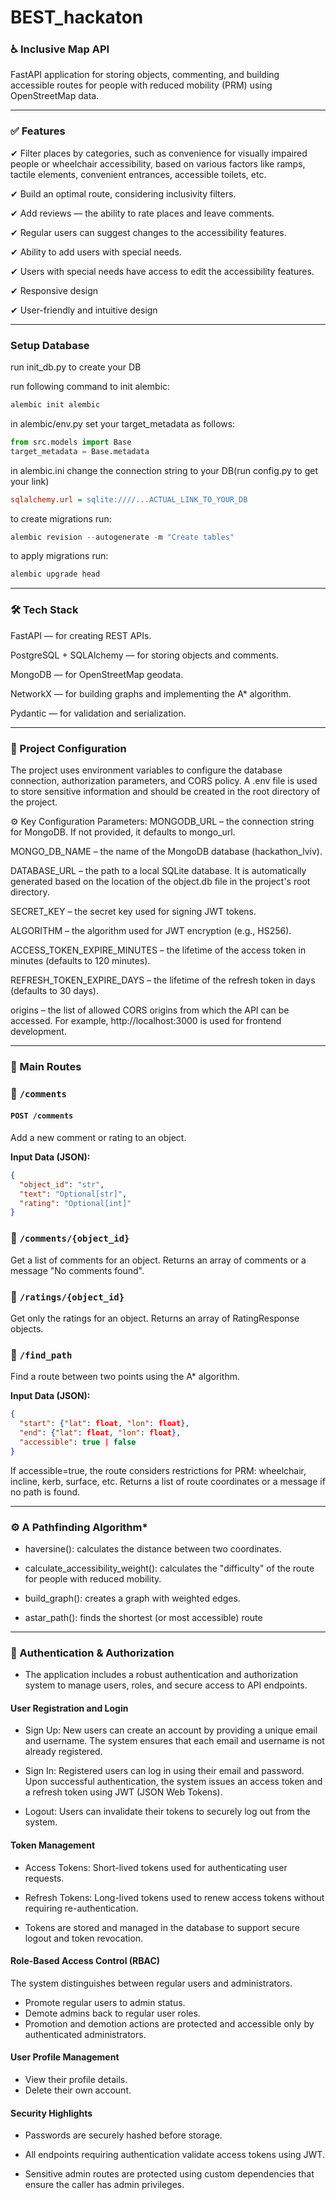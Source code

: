 # BEST_hackaton

### ♿ Inclusive Map API

FastAPI application for storing objects, commenting, and building accessible routes for people with reduced mobility (PRM) using OpenStreetMap data.

 ---

### ✅ Features
✔ Filter places by categories, such as convenience for visually impaired people or wheelchair accessibility, based on various factors like ramps, tactile elements, convenient entrances, accessible toilets, etc.

✔ Build an optimal route, considering inclusivity filters.

✔ Add reviews — the ability to rate places and leave comments.

✔ Regular users can suggest changes to the accessibility features.

✔ Ability to add users with special needs.

✔ Users with special needs have access to edit the accessibility features.

✔ Responsive design

✔ User-friendly and intuitive design


---
### Setup Database

run init_db.py to create your DB

run following command to init alembic:

```python
alembic init alembic
```

in alembic/env.py set your target_metadata as follows:
```python
from src.models import Base
target_metadata = Base.metadata
```

in alembic.ini change the connection string to your DB(run config.py to get your link)
```ini
sqlalchemy.url = sqlite:////...ACTUAL_LINK_TO_YOUR_DB
```

to create migrations run:
```python
alembic revision --autogenerate -m "Create tables"
```

to apply migrations run:
```python
alembic upgrade head
```

---

### 🛠 Tech Stack
FastAPI — for creating REST APIs.

PostgreSQL + SQLAlchemy — for storing objects and comments.

MongoDB — for OpenStreetMap geodata.

NetworkX — for building graphs and implementing the A* algorithm.

Pydantic — for validation and serialization.

---

### 🔧 Project Configuration
The project uses environment variables to configure the database connection, authorization parameters, and CORS policy. A .env file is used to store sensitive information and should be created in the root directory of the project.

⚙️ Key Configuration Parameters:
MONGODB_URL – the connection string for MongoDB. If not provided, it defaults to mongo_url.

MONGO_DB_NAME – the name of the MongoDB database (hackathon_lviv).

DATABASE_URL – the path to a local SQLite database. It is automatically generated based on the location of the object.db file in the project's root directory.

SECRET_KEY – the secret key used for signing JWT tokens.

ALGORITHM – the algorithm used for JWT encryption (e.g., HS256).

ACCESS_TOKEN_EXPIRE_MINUTES – the lifetime of the access token in minutes (defaults to 120 minutes).

REFRESH_TOKEN_EXPIRE_DAYS – the lifetime of the refresh token in days (defaults to 30 days).

origins – the list of allowed CORS origins from which the API can be accessed. For example, http://localhost:3000 is used for frontend development.

---

### 🔗 Main Routes

### 🔹 `/comments`

#### `POST /comments`
Add a new comment or rating to an object.

**Input Data (JSON):**
```json
{
  "object_id": "str",
  "text": "Optional[str]",
  "rating": "Optional[int]"
}
```

### 🔹 `/comments/{object_id}` 
Get a list of comments for an object.
Returns an array of comments or a message "No comments found".

### 🔹 `/ratings/{object_id} `
Get only the ratings for an object.
Returns an array of RatingResponse objects.


### 🔹 `/find_path`
Find a route between two points using the A* algorithm.

**Input Data (JSON):**
```json
{
  "start": {"lat": float, "lon": float},
  "end": {"lat": float, "lon": float},
  "accessible": true | false
}
```
If accessible=true, the route considers restrictions for PRM: wheelchair, incline, kerb, surface, etc.
Returns a list of route coordinates or a message if no path is found.

--- 

### ⚙️ A Pathfinding Algorithm*
- haversine(): calculates the distance between two coordinates.

 - calculate_accessibility_weight(): calculates the "difficulty" of the route for people with reduced mobility.

- build_graph(): creates a graph with weighted edges.

- astar_path(): finds the shortest (or most accessible) route

---

### 🔐 Authentication & Authorization
- The application includes a robust authentication and authorization system to manage users, roles, and secure access to API endpoints.

#### User Registration and Login
- Sign Up: New users can create an account by providing a unique email and username. The system ensures that each email and username is not already registered.

- Sign In: Registered users can log in using their email and password. Upon successful authentication, the system issues an access token and a refresh token using JWT (JSON Web Tokens).

- Logout: Users can invalidate their tokens to securely log out from the system.

#### Token Management
- Access Tokens: Short-lived tokens used for authenticating user requests.

- Refresh Tokens: Long-lived tokens used to renew access tokens without requiring re-authentication.

- Tokens are stored and managed in the database to support secure logout and token revocation.

####  Role-Based Access Control (RBAC)
The system distinguishes between regular users and administrators.
- Promote regular users to admin status.
- Demote admins back to regular user roles.
- Promotion and demotion actions are protected and accessible only by authenticated administrators.

####  User Profile Management

- View their profile details.
- Delete their own account.


####  Security Highlights
- Passwords are securely hashed before storage.

-  All endpoints requiring authentication validate access tokens using JWT.

-  Sensitive admin routes are protected using custom dependencies that ensure the caller has admin privileges.

